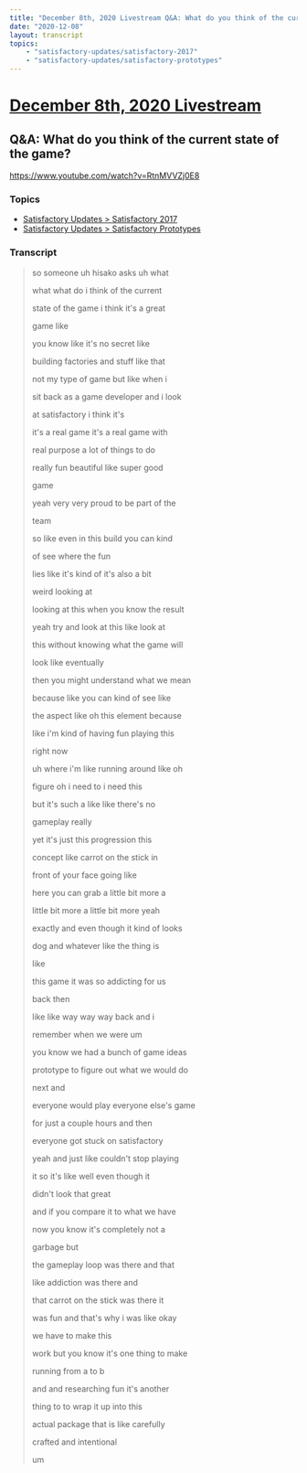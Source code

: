 ```yaml
---
title: "December 8th, 2020 Livestream Q&A: What do you think of the current state of the game?"
date: "2020-12-08"
layout: transcript
topics:
    - "satisfactory-updates/satisfactory-2017"
    - "satisfactory-updates/satisfactory-prototypes"
---
```

# [December 8th, 2020 Livestream](../2020-12-08.md)
## Q&A: What do you think of the current state of the game?
https://www.youtube.com/watch?v=RtnMVVZj0E8

### Topics
* [Satisfactory Updates > Satisfactory 2017](../topics/satisfactory-updates/satisfactory-2017.md)
* [Satisfactory Updates > Satisfactory Prototypes](../topics/satisfactory-updates/satisfactory-prototypes.md)

### Transcript

> so someone uh hisako asks uh what
>
> what what do i think of the current
>
> state of the game i think it's a great
>
> game like
>
> you know like it's no secret like
>
> building factories and stuff like that
>
> not my type of game but like when i
>
> sit back as a game developer and i look
>
> at satisfactory i think it's
>
> it's a real game it's a real game with
>
> real purpose a lot of things to do
>
> really fun beautiful like super good
>
> game
>
> yeah very very proud to be part of the
>
> team
>
> so like even in this build you can kind
>
> of see where the fun
>
> lies like it's kind of it's also a bit
>
> weird looking at
>
> looking at this when you know the result
>
> yeah try and look at this like look at
>
> this without knowing what the game will
>
> look like eventually
>
> then you might understand what we mean
>
> because like you can kind of see like
>
> the aspect like oh this element because
>
> like i'm kind of having fun playing this
>
> right now
>
> uh where i'm like running around like oh
>
> figure oh i need to i need this
>
> but it's such a like like there's no
>
> gameplay really
>
> yet it's just this progression this
>
> concept like carrot on the stick in
>
> front of your face going like
>
> here you can grab a little bit more a
>
> little bit more a little bit more yeah
>
> exactly and even though it kind of looks
>
> dog and whatever like the thing is
>
> like
>
> this game it was so addicting for us
>
> back then
>
> like like way way way back and i
>
> remember when we were um
>
> you know we had a bunch of game ideas
>
> prototype to figure out what we would do
>
> next and
>
> everyone would play everyone else's game
>
> for just a couple hours and then
>
> everyone got stuck on satisfactory
>
> yeah and just like couldn't stop playing
>
> it so it's like well even though it
>
> didn't look that great
>
> and if you compare it to what we have
>
> now you know it's completely not a
>
> garbage but
>
> the gameplay loop was there and that
>
> like addiction was there and
>
> that carrot on the stick was there it
>
> was fun and that's why i was like okay
>
> we have to make this
>
> work but you know it's one thing to make
>
> running from a to b
>
> and and researching fun it's another
>
> thing to to wrap it up into this
>
> actual package that is like carefully
>
> crafted and intentional
>
> um

